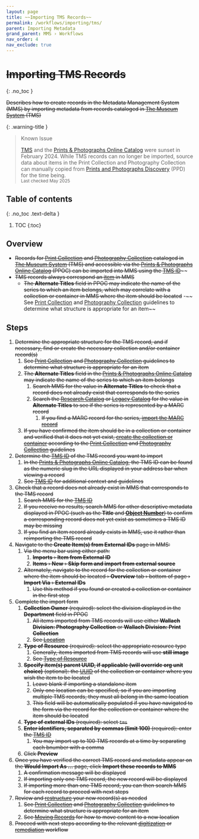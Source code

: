 ```yaml
---
layout: page
title: ~~Importing TMS Records~~
permalink: /workflows/importing/tms/
parent: Importing Metadata
grand_parent: MMS › Workflows
nav_order: 4
nav_exclude: true
---
```


# ~~Importing TMS Records~~
{: .no_toc }

~~Describes how to create records in the Metadata Management System (MMS) by importing metadata from records cataloged in [The Museum System](/metadata-documentation/resources/glossary/#the-museum-system) (TMS)~~

{: .warning-title }
> Known Issue
>
> [TMS](/metadata-documentation/resources/glossary/#the-museum-system) and the [Prints & Photographs Online Catalog](/metadata-documentation/resources/glossary/#prints-photographs-online-catalog) were sunset in February 2024. While TMS records can no longer be imported, source data about items in the Print Collection and Photography Collection can manually copied from [Prints and Photographs Discovery](https://ppd.nypl.org/) (PPD) for the time being.
> <small><br>Last checked May 2025</small>

## Table of contents
{: .no_toc .text-delta }

1. TOC
{:toc}

## Overview
- ~~Records for [Print Collection](/metadata-documentation/division/print/) and [Photography Collection](/metadata-documentation/division/photography/) cataloged in [The Museum System](/metadata-documentation/resources/glossary/#the-museum-system) (TMS) and accessible via the [Prints & Photographs Online Catalog](https://wallachprintsandphotos.nypl.org/) (PPOC) can be imported into MMS using the [TMS ID](/metadata-documentation/metadata/element/identifier/tms/)~~~~
- ~~TMS records always correspond an [item](/metadata-documentation/metadata/record-type/#items) in MMS~~
  - ~~The **Alternate Titles** field in PPOC may indicate the name of the series to which an item belongs, which may correlate with a collection or container in MMS where the item should be located~~
  -~~ See [Print Collection](/metadata-documentation/division/print/) and [Photography Collection](/metadata-documentation/division/photography/) guidelines to determine what structure is appropriate for an item~~

## Steps
1. ~~Determine the appropriate structure for the TMS record, and if necessary, find or create the necessary collection and/or container record(s)~~
   1. ~~See [Print Collection](/metadata-documentation/division/print/) and [Photography Collection](/metadata-documentation/division/photography/) guidelines to determine what structure is appropriate for an item~~
   1. ~~The **Alternate Titles** field in the [Prints & Photographs Online Catalog](https://wallachprintsandphotos.nypl.org/) may indicate the name of the series to which an item belongs~~
      1. ~~Search MMS for the value in **Alternate Titles** to check that a record does not already exist that corresponds to the series~~
      1. ~~Search the [Research Catalog](/metadata-documentation/resources/glossary/#research-catalog) or [Legacy Catalog](/metadata-documentation/resources/glossary/#legacy-catalog) for the value in **Alternate Titles** to see if the series is represented by a MARC record~~
         1. ~~If you find a MARC record for the series, [import the MARC record](/metadata-documentation/workflows/importing/marc/)~~
   1. ~~If you have confirmed the item should be in a collection or container and verified that it does not yet exist, [create the collection or container](/metadata-documentation/workflows/creating/) according to the [Print Collection](/metadata-documentation/division/print/) and [Photography Collection](/metadata-documentation/division/photography/) guidelines~~
1. ~~Determine the [TMS ID](/metadata-documentation/metadata/element/identifier/tms/) of the TMS record you want to import~~
   1. ~~In the [Prints & Photographs Online Catalog](https://wallachprintsandphotos.nypl.org/), the TMS ID can be found as the numeric slug in the URL displayed in your address bar when viewing a record~~
   1. ~~See [TMS ID](/metadata-documentation/metadata/element/identifier/tms/) for additional context and guidelines~~
1. ~~Check that a record does not already exist in MMS that corresponds to the TMS record~~
   1. ~~Search MMS for the [TMS ID](/metadata-documentation/metadata/element/identifier/tms/)~~
   1. ~~If you receive no results, search MMS for other descriptive metadata displayed in PPOC (such as the **Title** and [**Object Number**](/metadata-documentation/metadata/element/identifier/tms-object-number/)) to confirm a corresponding record does not yet exist as sometimes a TMS ID may be missing~~
   1. ~~If you find an item record already exists in MMS, use it rather than reimporting the TMS record~~
1. ~~Navigate to the **Create Item(s) from External IDs** page in MMS:~~
   1. ~~Via the menu bar using either path:~~
      1. ~~**Imports** › **Item from External ID**~~
      1. ~~**Items** › **New** › **Skip form and import from external source**~~
   1. ~~Alternately, navigate to the record for the collection or container where the item should be located › **Overview** tab › bottom of page › **Import Via** › **External IDs**~~
      1. ~~Use this method if you found or created a collection or container in the first step~~
1. ~~Complete the import form~~
   1. ~~**Collection Owner** (required): select the division displayed in the **Department** field in PPOC~~
      1. ~~All items imported from TMS records will use either **Wallach Division: Photography Collection** or **Wallach Division: Print Collection**~~
      1. ~~See [Location](/metadata-documentation/metadata/element/location/)~~
   1. ~~**Type of Resource** (required): select the appropriate resource type~~
      1. ~~Generally, items imported from TMS records will use **still image**~~
      1. ~~See [Type of Resource](/metadata-documentation/metadata/element/type-of-resource/)~~
   1. ~~**Specify item(s) parent UUID, if applicable (will override org unit choice)** (optional): the [UUID](/metadata-documentation/resources/glossary/#universally-unique-identifier) of the collection or container where you wish the item to be located~~
      1. ~~Leave blank if importing a standalone item~~
      1. ~~Only one location can be specified, so if you are importing multiple TMS records, they must all belong in the same location~~
      1. ~~This field will be automatically populated if you have navigated to the form via the record for the collection or container where the item should be located~~
   1. ~~**Type of external IDs** (required): select `tms`~~
   1. ~~**Enter identifiers, separated by commas (limit 100)** (required): enter the [TMS ID](/metadata-documentation/metadata/element/identifier/tms/)~~
      1. ~~You may import up to 100 TMS records at a time by separating each bnumber with a comma~~
   1. ~~Click **Preview**~~
1. ~~Once you have verified the correct TMS record and metadata appear on the **Would Import As …** page, click **Import these records to MMS**~~
   1. ~~A confirmation message will be displayed~~
   1. ~~If importing only one TMS record, the new record will be displayed~~
   1. ~~If importing more than one TMS record, you can then search MMS for each record to proceed with next steps~~
1. ~~Review and [restructure](/metadata-documentation/workflows/remediation/restructuring/) your new record(s) as needed~~
   1. ~~See [Print Collection](/metadata-documentation/division/print/) and [Photography Collection](/metadata-documentation/division/photography/) guidelines to determine what structure is appropriate for an item~~
   1. ~~See [Moving Records](/metadata-documentation/workflows/remediation/restructuring/#moving-records) for how to move content to a new location~~
1. ~~Proceed with next steps according to the relevant [digitization](/metadata-documentation/workflows/digitization/) or [remediation](/metadata-documentation/workflows/remediation/) workflow~~